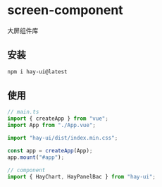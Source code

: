 # screen-component
大屏组件库

## 安装

```bash
npm i hay-ui@latest
```

## 使用

```ts
// main.ts
import { createApp } from "vue";
import App from "./App.vue";

import "hay-ui/dist/index.min.css";

const app = createApp(App);
app.mount("#app");
```

```ts
// component
import { HayChart, HayPanelBac } from "hay-ui";
```

